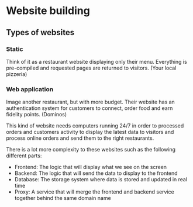 # Website building

## Types of websites

### Static
Think of it as a restaurant website displaying only their menu. Everything is pre-compiled and requested pages are returned to visitors. (Your local pizzeria)

### Web application
Image another restaurant, but with more budget. Their website has an authentication system for customers to connect, order food and earn fidelity points. (Dominos)

This kind of website needs computers running 24/7 in order to processed orders and customers activity to display the latest data to visitors and process online orders and send them to the right restaurants.

There is a lot more complexity to these websites such as the following different parts:

* Frontend: The logic that will display what we see on the screen
* Backend: The logic that will send the data to display to the frontend
* Database: The storage system where data is stored and updated in real time
* Proxy: A service that will merge the frontend and backend service together behind the same domain name
